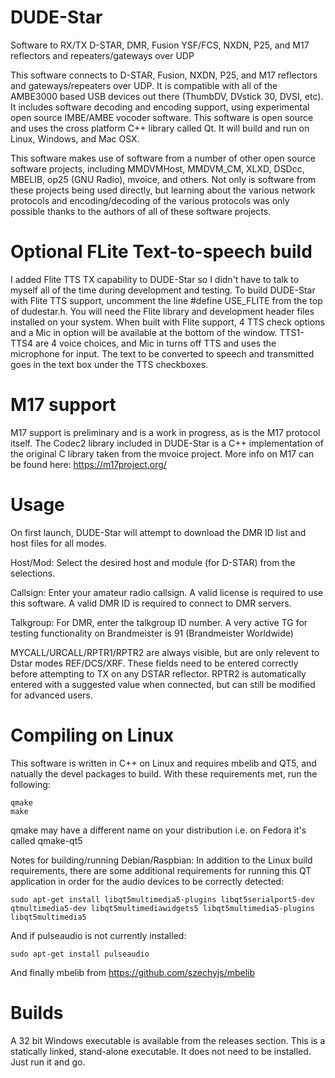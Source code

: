 # DUDE-Star
Software to RX/TX D-STAR, DMR, Fusion YSF/FCS, NXDN, P25, and M17 reflectors and repeaters/gateways over UDP

This software connects to D-STAR, Fusion, NXDN, P25, and M17 reflectors and gateways/repeaters over UDP.  It is compatible with all of the AMBE3000 based USB devices out there (ThumbDV, DVstick 30, DVSI, etc). It includes software decoding and encoding support, using experimental open source IMBE/AMBE vocoder software.  This software is open source and uses the cross platform C++ library called Qt.  It will build and run on Linux, Windows, and Mac OSX.

This software makes use of software from a number of other open source software projects, including MMDVMHost, MMDVM_CM, XLXD, DSDcc, MBELIB, op25 (GNU Radio), mvoice, and others. Not only is software from these projects being used directly, but learning about the various network protocols and encoding/decoding of the various protocols was only possible thanks to the authors of all of these software projects.

# Optional FLite Text-to-speech build
I added Flite TTS TX capability to DUDE-Star so I didn't have to talk to myself all of the time during development and testing.  To build DUDE-Star with Flite TTS support, uncomment the line #define USE_FLITE from the top of dudestar.h. You will need the Flite library and development header files installed on your system.  When built with Flite support, 4 TTS check options and a Mic in option will be available at the bottom of the window.  TTS1-TTS4 are 4 voice choices, and Mic in turns off TTS and uses the microphone for input.  The text to be converted to speech and transmitted goes in the text box under the TTS checkboxes.

# M17 support
M17 support is preliminary and is a work in progress, as is the M17 protocol itself. The Codec2 library included in DUDE-Star is a C++ implementation of the original C library taken from the mvoice project.  More info on M17 can be found here: https://m17project.org/

# Usage
On first launch, DUDE-Star will attempt to download the DMR ID list and host files for all modes.

Host/Mod: Select the desired host and module (for D-STAR) from the selections.

Callsign:  Enter your amateur radio callsign.  A valid license is required to use this software.  A valid DMR ID is required to connect to DMR servers.

Talkgroup:  For DMR, enter the talkgroup ID number.  A very active TG for testing functionality on Brandmeister is 91 (Brandmeister Worldwide)

MYCALL/URCALL/RPTR1/RPTR2 are always visible, but are only relevent to Dstar modes REF/DCS/XRF.  These fields need to be entered correctly before attempting to TX on any DSTAR reflector.  RPTR2 is automatically entered with a suggested value when connected, but can still be modified for advanced users.

# Compiling on Linux
This software is written in C++ on Linux and requires mbelib and QT5, and natually the devel packages to build.  With these requirements met, run the following:
```
qmake
make
```
qmake may have a different name on your distribution i.e. on Fedora it's called qmake-qt5

Notes for building/running Debian/Raspbian:  In addition to the Linux build requirements, there are some additional requirements for running this QT application in order for the audio devices to be correctly detected:
```
sudo apt-get install libqt5multimedia5-plugins libqt5serialport5-dev qtmultimedia5-dev libqt5multimediawidgets5 libqt5multimedia5-plugins libqt5multimedia5
```
And if pulseaudio is not currently installed:
```
sudo apt-get install pulseaudio
```
And finally mbelib from https://github.com/szechyjs/mbelib

# Builds
A 32 bit Windows executable is available from the releases section.  This is a statically linked, stand-alone executable. It does not need to be installed.  Just run it and go.

